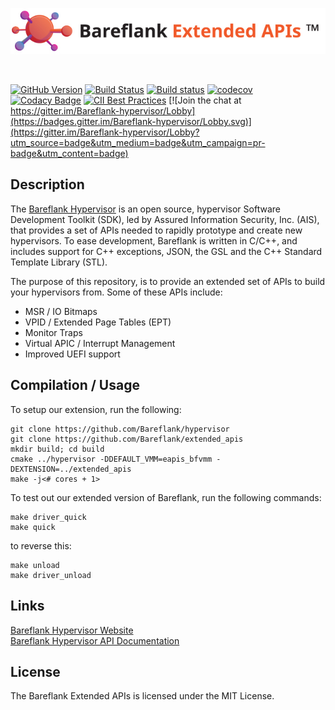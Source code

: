 ![Extended APIs](https://github.com/Bareflank/extended_apis/raw/v1.1.0/doc/images/bareflank_extended_apis_logo.jpg)

<br>

[![GitHub Version](https://badge.fury.io/gh/bareflank%2Fextended_apis.svg)](https://badge.fury.io/gh/bareflank%2Fextended_apis)
[![Build Status](https://travis-ci.org/Bareflank/extended_apis.svg?branch=master)](https://travis-ci.org/Bareflank/extended_apis)
[![Build status](https://ci.appveyor.com/api/projects/status/xhnjkb9lh97tjagt?svg=true)](https://ci.appveyor.com/project/rianquinn/extended-apis)
[![codecov](https://codecov.io/gh/Bareflank/extended_apis/branch/master/graph/badge.svg)](https://codecov.io/gh/Bareflank/extended_apis)
[![Codacy Badge](https://api.codacy.com/project/badge/Grade/ca689e94dfed490da4eacce1c6a20ea0)](https://www.codacy.com/app/rianquinn/extended_apis?utm_source=github.com&amp;utm_medium=referral&amp;utm_content=Bareflank/extended_apis&amp;utm_campaign=Badge_Grade)
[![CII Best Practices](https://bestpractices.coreinfrastructure.org/projects/325/badge)](https://bestpractices.coreinfrastructure.org/projects/325)
[![Join the chat at https://gitter.im/Bareflank-hypervisor/Lobby](https://badges.gitter.im/Bareflank-hypervisor/Lobby.svg)](https://gitter.im/Bareflank-hypervisor/Lobby?utm_source=badge&utm_medium=badge&utm_campaign=pr-badge&utm_content=badge)

## Description

The [Bareflank Hypervisor](https://github.com/Bareflank/hypervisor) is an
open source, hypervisor Software Development Toolkit (SDK), led by
Assured Information Security, Inc. (AIS), that provides a set of APIs needed to
rapidly prototype and create new hypervisors. To ease development, Bareflank
is written in C/C++, and includes support for C++ exceptions, JSON, the GSL
and the C++ Standard Template Library (STL).

The purpose of this repository, is to provide an extended set of APIs to
build your hypervisors from. Some of these APIs include:

- MSR / IO Bitmaps
- VPID / Extended Page Tables (EPT)
- Monitor Traps
- Virtual APIC / Interrupt Management
- Improved UEFI support

## Compilation / Usage

To setup our extension, run the following:

```
git clone https://github.com/Bareflank/hypervisor
git clone https://github.com/Bareflank/extended_apis
mkdir build; cd build
cmake ../hypervisor -DDEFAULT_VMM=eapis_bfvmm -DEXTENSION=../extended_apis
make -j<# cores + 1>
```

To test out our extended version of Bareflank, run the following commands:

```
make driver_quick
make quick
```

to reverse this:

```
make unload
make driver_unload
```

## Links

[Bareflank Hypervisor Website](http://bareflank.github.io/hypervisor/) <br>
[Bareflank Hypervisor API Documentation](http://bareflank.github.io/hypervisor/html/)

## License

The Bareflank Extended APIs is licensed under the MIT License.
